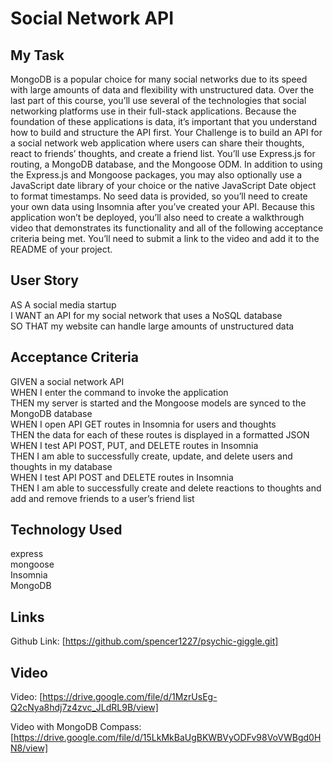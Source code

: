 # Social Network API

## My Task
MongoDB is a popular choice for many social networks due to its speed with large amounts of data and flexibility with unstructured data. Over the last part of this course, you’ll use several of the technologies that social networking platforms use in their full-stack applications. Because the foundation of these applications is data, it’s important that you understand how to build and structure the API first.
Your Challenge is to build an API for a social network web application where users can share their thoughts, react to friends’ thoughts, and create a friend list. You’ll use Express.js for routing, a MongoDB database, and the Mongoose ODM. In addition to using the Express.js and Mongoose packages, you may also optionally use a JavaScript date library of your choice or the native JavaScript Date object to format timestamps.
No seed data is provided, so you’ll need to create your own data using Insomnia after you’ve created your API.
Because this application won’t be deployed, you’ll also need to create a walkthrough video that demonstrates its functionality and all of the following acceptance criteria being met. You’ll need to submit a link to the video and add it to the README of your project.

## User Story
AS A social media startup
<br>
I WANT an API for my social network that uses a NoSQL database
<br>
SO THAT my website can handle large amounts of unstructured data

## Acceptance Criteria
GIVEN a social network API
<br>
WHEN I enter the command to invoke the application
<br>
THEN my server is started and the Mongoose models are synced to the MongoDB database
<br>
WHEN I open API GET routes in Insomnia for users and thoughts
<br>
THEN the data for each of these routes is displayed in a formatted JSON
<br>
WHEN I test API POST, PUT, and DELETE routes in Insomnia
<br>
THEN I am able to successfully create, update, and delete users and thoughts in my database
<br>
WHEN I test API POST and DELETE routes in Insomnia
<br>
THEN I am able to successfully create and delete reactions to thoughts and add and remove friends to a user’s friend list

## Technology Used
express
<br>
mongoose
<br>
Insomnia
<br>
MongoDB

## Links 
Github Link: [https://github.com/spencer1227/psychic-giggle.git]

## Video 
Video: [https://drive.google.com/file/d/1MzrUsEg-Q2cNya8hdj7z4zvc_JLdRL9B/view]

Video with MongoDB Compass: [https://drive.google.com/file/d/15LkMkBaUgBKWBVyODFv98VoVWBgd0HN8/view]

